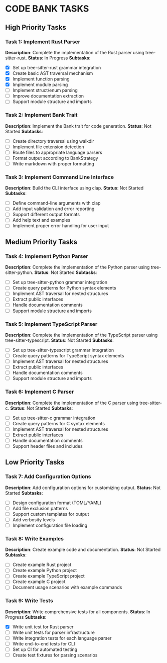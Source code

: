 # CODE BANK TASKS

## High Priority Tasks

### Task 1: Implement Rust Parser
**Description**: Complete the implementation of the Rust parser using tree-sitter-rust.
**Status**: In Progress
**Subtasks**:
- [x] Set up tree-sitter-rust grammar integration
- [x] Create basic AST traversal mechanism
- [x] Implement function parsing
- [x] Implement module parsing
- [ ] Implement struct/enum parsing
- [ ] Improve documentation extraction
- [ ] Support module structure and imports

### Task 2: Implement Bank Trait
**Description**: Implement the Bank trait for code generation.
**Status**: Not Started
**Subtasks**:
- [ ] Create directory traversal using walkdir
- [ ] Implement file extension detection
- [ ] Route files to appropriate language parsers
- [ ] Format output according to BankStrategy
- [ ] Write markdown with proper formatting

### Task 3: Implement Command Line Interface
**Description**: Build the CLI interface using clap.
**Status**: Not Started
**Subtasks**:
- [ ] Define command-line arguments with clap
- [ ] Add input validation and error reporting
- [ ] Support different output formats
- [ ] Add help text and examples
- [ ] Implement proper error handling for user input

## Medium Priority Tasks

### Task 4: Implement Python Parser
**Description**: Complete the implementation of the Python parser using tree-sitter-python.
**Status**: Not Started
**Subtasks**:
- [ ] Set up tree-sitter-python grammar integration
- [ ] Create query patterns for Python syntax elements
- [ ] Implement AST traversal for nested structures
- [ ] Extract public interfaces
- [ ] Handle documentation comments
- [ ] Support module structure and imports

### Task 5: Implement TypeScript Parser
**Description**: Complete the implementation of the TypeScript parser using tree-sitter-typescript.
**Status**: Not Started
**Subtasks**:
- [ ] Set up tree-sitter-typescript grammar integration
- [ ] Create query patterns for TypeScript syntax elements
- [ ] Implement AST traversal for nested structures
- [ ] Extract public interfaces
- [ ] Handle documentation comments
- [ ] Support module structure and imports

### Task 6: Implement C Parser
**Description**: Complete the implementation of the C parser using tree-sitter-c.
**Status**: Not Started
**Subtasks**:
- [ ] Set up tree-sitter-c grammar integration
- [ ] Create query patterns for C syntax elements
- [ ] Implement AST traversal for nested structures
- [ ] Extract public interfaces
- [ ] Handle documentation comments
- [ ] Support header files and includes

## Low Priority Tasks

### Task 7: Add Configuration Options
**Description**: Add configuration options for customizing output.
**Status**: Not Started
**Subtasks**:
- [ ] Design configuration format (TOML/YAML)
- [ ] Add file exclusion patterns
- [ ] Support custom templates for output
- [ ] Add verbosity levels
- [ ] Implement configuration file loading

### Task 8: Write Examples
**Description**: Create example code and documentation.
**Status**: Not Started
**Subtasks**:
- [ ] Create example Rust project
- [ ] Create example Python project
- [ ] Create example TypeScript project
- [ ] Create example C project
- [ ] Document usage scenarios with example commands

### Task 9: Write Tests
**Description**: Write comprehensive tests for all components.
**Status**: In Progress
**Subtasks**:
- [x] Write unit test for Rust parser
- [ ] Write unit tests for parser infrastructure
- [ ] Write integration tests for each language parser
- [ ] Write end-to-end tests for CLI
- [ ] Set up CI for automated testing
- [ ] Create test fixtures for parsing scenarios
